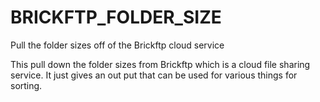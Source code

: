 # BRICKFTP_FOLDER_SIZE
Pull the folder sizes off of the Brickftp cloud service

This pull down the folder sizes from Brickftp which is a cloud file sharing service. It just gives an out put that can be used for various things for sorting.
